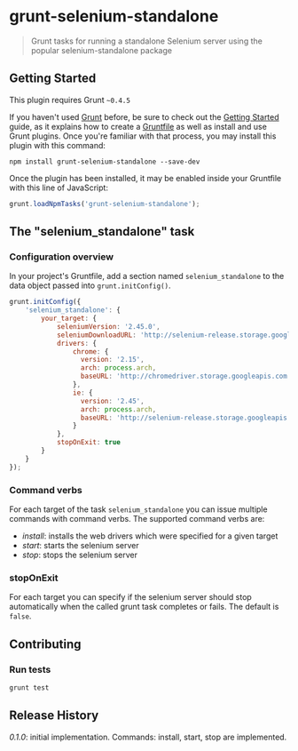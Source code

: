 # grunt-selenium-standalone
 
> Grunt tasks for running a standalone Selenium server using the popular selenium-standalone package

## Getting Started
This plugin requires Grunt `~0.4.5`

If you haven't used [Grunt](http://gruntjs.com/) before, be sure to check out the [Getting Started](http://gruntjs.com/getting-started) guide, as it explains how to create a [Gruntfile](http://gruntjs.com/sample-gruntfile) as well as install and use Grunt plugins. Once you're familiar with that process, you may install this plugin with this command:

```shell
npm install grunt-selenium-standalone --save-dev
```

Once the plugin has been installed, it may be enabled inside your Gruntfile with this line of JavaScript:

```js
grunt.loadNpmTasks('grunt-selenium-standalone');
```

## The "selenium_standalone" task

### Configuration overview

In your project's Gruntfile, add a section named `selenium_standalone` to the data object passed into `grunt.initConfig()`.

```js
grunt.initConfig({
    'selenium_standalone': {
        your_target: {
            seleniumVersion: '2.45.0',
            seleniumDownloadURL: 'http://selenium-release.storage.googleapis.com',
            drivers: {
                chrome: {
                  version: '2.15',
                  arch: process.arch,
                  baseURL: 'http://chromedriver.storage.googleapis.com'
                },
                ie: {
                  version: '2.45',
                  arch: process.arch,
                  baseURL: 'http://selenium-release.storage.googleapis.com'
                }
            },
            stopOnExit: true
        }
    }
});
```

### Command verbs

For each target of the task `selenium_standalone` you can issue multiple commands with command verbs.
The supported command verbs are:

- *install*: installs the web drivers which were specified for a given target
- *start*: starts the selenium server
- *stop*: stops the selenium server

### stopOnExit

For each target you can specify if the selenium server should stop automatically when the called grunt task completes or fails. The default is `false`.

## Contributing

### Run tests

```js
grunt test
```

## Release History

_0.1.0_: initial implementation. Commands: install, start, stop are implemented.
